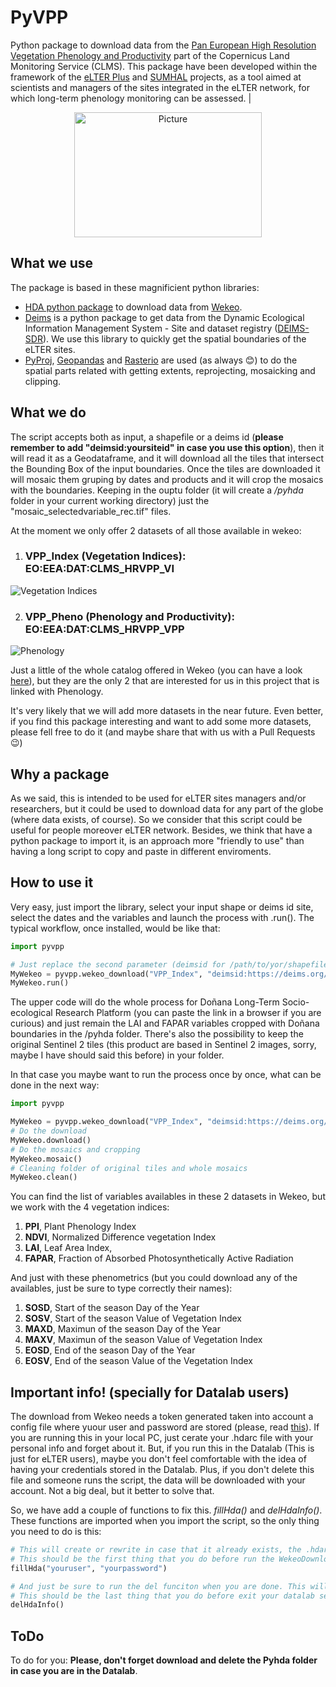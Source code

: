 # PyVPP

Python package to download data from the [Pan European High Resolution Vegetation Phenology and Productivity](https://land.copernicus.eu/pan-european/biophysical-parameters/high-resolution-vegetation-phenology-and-productivity) part of the Copernicus Land Monitoring Service (CLMS). This package have been developed within the framework of the [eLTER Plus](https://elter-ri.eu/) and [SUMHAL](https://lifewatcheric-sumhal.csic.es/descripcion-del-proyecto/) projects, as  a  tool  aimed  at  scientists  and  managers  of  the  sites  integrated  in  the  eLTER  network,  for  which  long-term  phenology  monitoring  can  be  assessed. 
       |  
<p align="center">
<img src="https://www.csc.fi/documents/portlet_file_entry/10180/400x197_projektilogot__elter_plus+%281%29.jpg/a6065972-89e8-52fb-dd56-808138960bed" 
        alt="Picture" 
        width="300" 
        height="200" 
        style="display: block; margin: 0 auto" />
</p>

## What we use
The package is based in these magnificient python libraries:

- [HDA python package](https://pypi.org/project/hda/) to download data from [Wekeo](https://www.wekeo.eu/). 
- [Deims](https://pypi.org/project/deims/) is a python package to get data from the Dynamic Ecological Information Management System - Site and dataset registry ([DEIMS-SDR](https://deims.org/)). We use this library to quickly get the spatial boundaries of the eLTER sites.
- [PyProj](https://pypi.org/project/pyproj/), [Geopandas](https://pypi.org/project/geopandas/) and [Rasterio](https://pypi.org/project/rasterio/) are used (as always :blush:) to do the spatial parts related with getting extents, reprojecting, mosaicking and clipping.

## What we do

The script accepts both as input, a shapefile or a deims id (**please remember to add "deimsid:yoursiteid" in case you use this option**), then it will read it as a Geodataframe, and it will download all the tiles that intersect the Bounding Box of the input boundaries. Once the tiles are downloaded it will mosaic them gruping by dates and products and it will crop the mosaics with the boundaries. Keeping in the ouptu folder (it will create a _/pyhda_ folder in your current working directory) just the "mosaic_selectedvariable_rec.tif" files. 

At the moment we only offer 2 datasets of all those available in wekeo:

1. ### **VPP_Index (Vegetation Indices): EO:EEA:DAT:CLMS_HRVPP_VI**

![Vegetation Indices](https://i.imgur.com/t53cPMC.png)

2. ### **VPP_Pheno (Phenology and Productivity): EO:EEA:DAT:CLMS_HRVPP_VPP**

![Phenology](https://i.imgur.com/BaLKr5s.png)

 Just a little of the whole catalog offered in Wekeo (you can have a look [here](https://pn-csw.apps.mercator.dpi.wekeo.eu/elastic-csw/service?service=CSW&request=GetRecords&version=2.0.2&ElementSetName=summary&resultType=results&maxRecords=100)), but they are the only 2 that are interested for us in this project that is linked with Phenology. 

 It's very likely that we will add more datasets in the near future. Even better, if you find this package interesting and want to add some more datasets, please fell free to do it (and maybe share that with us with a Pull Requests :wink:)

## Why a package

As we said, this is intended to be used for eLTER sites managers and/or researchers, but it could be used to download data for any part of the globe (where data exists, of course). So we consider that this script could be useful for people moreover eLTER network. Besides, we think that have a python package to import it, is an approach more "friendly to use" than having a long script to copy and paste in different enviroments. 

## How to use it

Very easy, just import the library, select your input shape or deims id site, select the dates and the variables and launch the process with .run(). The typical workflow, once installed, would be like that:

```python
import pyvpp

# Just replace the second parameter (deimsid for /path/to/yor/shapefile.shp) for your local shapefile in case you want to use a shape.
MyWekeo = pyvpp.wekeo_download("VPP_Index", "deimsid:https://deims.org/bcbc866c-3f4f-47a8-bbbc-0a93df6de7b2", ['2018-01-01', '2018-06-30'], ['LAI', 'FAPAR'])
MyWekeo.run()
```
The upper code will do the whole process for Doñana Long-Term Socio-ecological Research Platform (you can paste the link in a browser if you are curious) and just remain the LAI and FAPAR variables cropped with Doñana boundaries in the /pyhda folder. 
There's also the possibility to keep the original Sentinel 2 tiles (this product are based in Sentinel 2 images, sorry, maybe I have should said this before) in your folder. 

In that case you maybe want to run the process once by once, what can be done in the next way:

```python
import pyvpp

MyWekeo = pyvpp.wekeo_download("VPP_Index", "deimsid:https://deims.org/bcbc866c-3f4f-47a8-bbbc-0a93df6de7b2", ['2018-01-01', '2018-06-30'], ['LAI', 'FAPAR'])
# Do the download
MyWekeo.download()
# Do the mosaics and cropping
MyWekeo.mosaic()
# Cleaning folder of original tiles and whole mosaics
MyWekeo.clean()
```

You can find the list of variables availables in these 2 datasets in Wekeo, but we work with the 4 vegetation indices:

 1. **PPI**, Plant Phenology Index
 2. **NDVI**, Normalized Difference vegetation Index
 3. **LAI**, Leaf Area Index,
 4. **FAPAR**, Fraction of Absorbed Photosynthetically Active Radiation
 
 And just with these phenometrics (but you could download any of the availables, just be sure to type correctly their names):
 
 1. **SOSD**, Start of the season Day of the Year
 2. **SOSV**, Start of the season Value of Vegetation Index
 3. **MAXD**, Maximun of the season Day of the Year
 4. **MAXV**, Maximun of the season Value of Vegetation Index
 5. **EOSD**, End of the season Day of the Year
 6. **EOSV**, End of the season Value of the Vegetation Index

 ## Important info! (specially for **Datalab** users)

 The download from Wekeo needs a token generated taken into account a config file where yuour user and password are stored (please, read [this](https://www.wekeo.eu/docs/hda-python-lib)). If you are running this in your local PC, just cerate your .hdarc file with your personal info and forget about it. But, if you run this in the Datalab (This is just for eLTER users), maybe you don't feel comfortable with the idea of having your credentials stored in the Datalab. Plus, if you don't delete this file and someone runs the script, the data will be downloaded with your account. Not a big deal, but it better to solve that.

 So, we have add a couple of functions to fix this. _fillHda()_ and _delHdaInfo()_. These functions are imported when you import the script, so the only thing you need to do is this:
 
```python
# This will create or rewrite in case that it already exists, the .hdarc with your credentials in the home folder.
# This should be the first thing that you do before run the WekeoDownload process
fillHda("youruser", "yourpassword")
```

```python
# And just be sure to run the del funciton when you are done. This will left the .hdarc but without any credentials in it, just white spaces waiting for the next fillHda() call.
# This should be the last thing that you do before exit your datalab session.
delHdaInfo()  
```

## ToDo

To do for you: **Please, don't forget download and delete the Pyhda folder in case you are in the Datalab**. 
